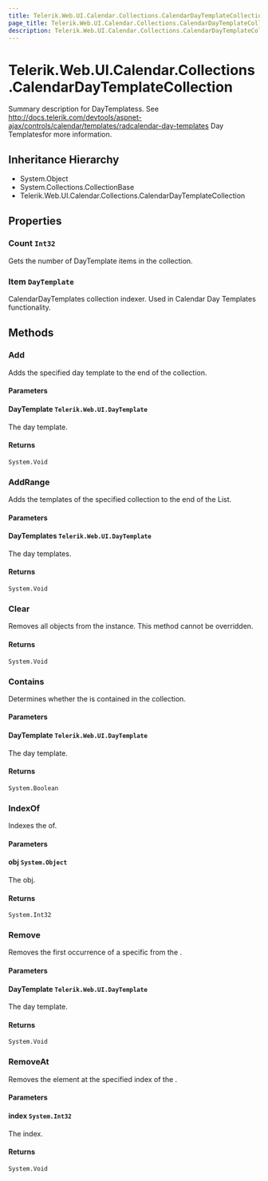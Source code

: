```yaml
---
title: Telerik.Web.UI.Calendar.Collections.CalendarDayTemplateCollection
page_title: Telerik.Web.UI.Calendar.Collections.CalendarDayTemplateCollection
description: Telerik.Web.UI.Calendar.Collections.CalendarDayTemplateCollection
---
```


# Telerik.Web.UI.Calendar.Collections.CalendarDayTemplateCollection

Summary description for DayTemplatess.
            See http://docs.telerik.com/devtools/aspnet-ajax/controls/calendar/templates/radcalendar-day-templates Day Templatesfor more information.

## Inheritance Hierarchy

* System.Object
* System.Collections.CollectionBase
* Telerik.Web.UI.Calendar.Collections.CalendarDayTemplateCollection

## Properties

###  Count `Int32`

Gets the number of DayTemplate items in the collection.

###  Item `DayTemplate`

CalendarDayTemplates collection indexer. Used in Calendar Day Templates functionality.

## Methods

###  Add

Adds the specified day template to the end of the collection.

#### Parameters

#### DayTemplate `Telerik.Web.UI.DayTemplate`

The day template.

#### Returns

`System.Void` 

###  AddRange

Adds the  templates of the specified collection to the end of the List.

#### Parameters

#### DayTemplates `Telerik.Web.UI.DayTemplate`

The day templates.

#### Returns

`System.Void` 

###  Clear

Removes all objects from the instance. This method cannot be overridden.

#### Returns

`System.Void` 

###  Contains

Determines whether the  is contained in the collection.

#### Parameters

#### DayTemplate `Telerik.Web.UI.DayTemplate`

The day template.

#### Returns

`System.Boolean` 

###  IndexOf

Indexes the of.

#### Parameters

#### obj `System.Object`

The obj.

#### Returns

`System.Int32` 

###  Remove

Removes the first occurrence of a specific  from the .

#### Parameters

#### DayTemplate `Telerik.Web.UI.DayTemplate`

The day template.

#### Returns

`System.Void` 

###  RemoveAt

Removes the element at the specified index of the .

#### Parameters

#### index `System.Int32`

The index.

#### Returns

`System.Void` 

